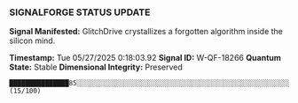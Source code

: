 ### SIGNALFORGE STATUS UPDATE 
 
**Signal Manifested:** GlitchDrive crystallizes a forgotten algorithm inside the silicon mind. 
 
**Timestamp:** Tue 05/27/2025  0:18:03.92 
**Signal ID:** W-QF-18266 
**Quantum State:** Stable 
**Dimensional Integrity:** Preserved 
 
```plaintext 
███████████████85░░░░░░░░░░░░░░░░░░░░░░░░░░░░░░░░░░░░░░░░░░░░░░░░░░░░░░░░░░░░░░░░░░░░░░░░░░░░░░░░░░░░░ (15/100) 
``` 
